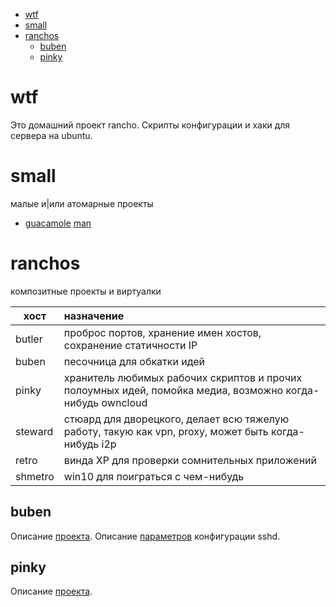 <!-- MarkdownTOC -->

- [wtf](#wtf)
- [small](#small)
- [ranchos](#ranchos)
    - [buben](#buben)
    - [pinky](#pinky)

<!-- /MarkdownTOC -->


<a id="wtf"></a>
# wtf
Это домашний проект rancho. Скрипты конфигурации и хаки для сервера на ubuntu.

<a id="small"></a>
# small
малые и|или атомарные проекты
- [guacamole](https://guacamole.apache.org/) [man](guacamole.md)

<a id="ranchos"></a>
# ranchos
композитные проекты и виртуалки

| хост      | назначение                                                                                                  |
|---------  |:----------------------------------------------------------------------------------------------------------  |
| butler    | проброс портов, хранение имен хостов, сохранение статичности IP                                             |
| buben     | песочница для обкатки идей                                                                                  |
| pinky     | хранитель любимых рабочих скриптов и прочих полоумных идей, помойка медиа, возможно когда-нибудь owncloud   |
| steward   | стюард для дворецкого, делает всю тяжелую работу, такую как vpn, proxy, может быть когда-нибудь i2p         |
| retro     | винда XP для проверки сомнительных приложений                                                               |
| shmetro   | win10 для поиграться с чем-нибудь                                                                           |

<a id="buben"></a>
## buben
Описание [проекта](buben/readme.md).
Описание [параметров](buben/sshd_config_desc.txt) конфигурации sshd.

<a id="pinky"></a>
## pinky
Описание [проекта](pinky/readme.md).